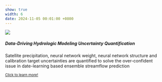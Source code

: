 ```yaml
---
show: true
width: 6
date: 2024-11-05 00:01:00 +0800
---
```

<div>
  <img data-src="{{ 'assets/images/proj33.png' | relative_url }}" class="lazy w-100 rounded-top" src="{{ '/assets/images/empty_300x200.png' | relative_url }}">
  <div class="card-body">
    <h5 class="card-title">Data-Driving Hydrologic Modeling Uncertainty Quantification</h5>
    <p class="card-text">
      Satellite precipitation, neural network weight, neural network structure and calibration target uncertainties are quantified to solve the over-confident issue in date-learning based ensemble streamflow prediction
    </p>
    <p class="card-text"><small><a href="https://kaidiwisc.github.io/KaidiPeng.github.io/showcase" target="_blank">Click to learn more!</a></small></p>
  </div>
</div>
